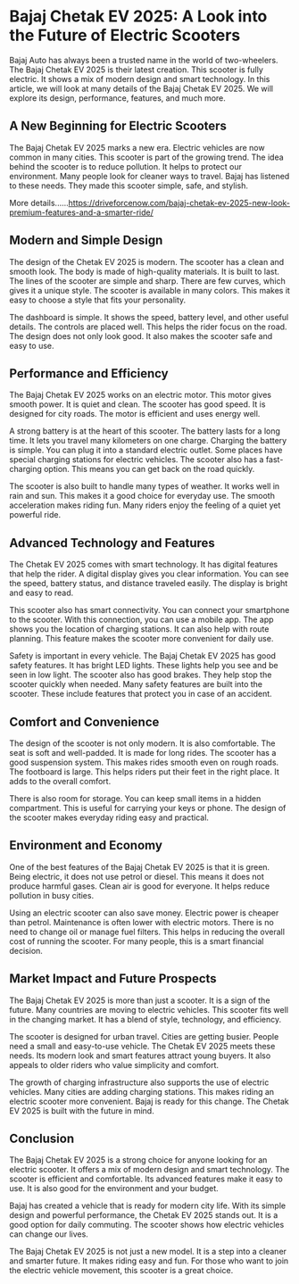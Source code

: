 # Bajaj Chetak EV 2025: A Look into the Future of Electric Scooters

Bajaj Auto has always been a trusted name in the world of two-wheelers. The Bajaj Chetak EV 2025 is their latest creation. This scooter is fully electric. It shows a mix of modern design and smart technology. In this article, we will look at many details of the Bajaj Chetak EV 2025. We will explore its design, performance, features, and much more.

## A New Beginning for Electric Scooters

The Bajaj Chetak EV 2025 marks a new era. Electric vehicles are now common in many cities. This scooter is part of the growing trend. The idea behind the scooter is to reduce pollution. It helps to protect our environment. Many people look for cleaner ways to travel. Bajaj has listened to these needs. They made this scooter simple, safe, and stylish.

More details......https://driveforcenow.com/bajaj-chetak-ev-2025-new-look-premium-features-and-a-smarter-ride/

## Modern and Simple Design

The design of the Chetak EV 2025 is modern. The scooter has a clean and smooth look. The body is made of high-quality materials. It is built to last. The lines of the scooter are simple and sharp. There are few curves, which gives it a unique style. The scooter is available in many colors. This makes it easy to choose a style that fits your personality.

The dashboard is simple. It shows the speed, battery level, and other useful details. The controls are placed well. This helps the rider focus on the road. The design does not only look good. It also makes the scooter safe and easy to use.

## Performance and Efficiency

The Bajaj Chetak EV 2025 works on an electric motor. This motor gives smooth power. It is quiet and clean. The scooter has good speed. It is designed for city roads. The motor is efficient and uses energy well.

A strong battery is at the heart of this scooter. The battery lasts for a long time. It lets you travel many kilometers on one charge. Charging the battery is simple. You can plug it into a standard electric outlet. Some places have special charging stations for electric vehicles. The scooter also has a fast-charging option. This means you can get back on the road quickly.

The scooter is also built to handle many types of weather. It works well in rain and sun. This makes it a good choice for everyday use. The smooth acceleration makes riding fun. Many riders enjoy the feeling of a quiet yet powerful ride.

## Advanced Technology and Features

The Chetak EV 2025 comes with smart technology. It has digital features that help the rider. A digital display gives you clear information. You can see the speed, battery status, and distance traveled easily. The display is bright and easy to read.

This scooter also has smart connectivity. You can connect your smartphone to the scooter. With this connection, you can use a mobile app. The app shows you the location of charging stations. It can also help with route planning. This feature makes the scooter more convenient for daily use.

Safety is important in every vehicle. The Bajaj Chetak EV 2025 has good safety features. It has bright LED lights. These lights help you see and be seen in low light. The scooter also has good brakes. They help stop the scooter quickly when needed. Many safety features are built into the scooter. These include features that protect you in case of an accident.

## Comfort and Convenience

The design of the scooter is not only modern. It is also comfortable. The seat is soft and well-padded. It is made for long rides. The scooter has a good suspension system. This makes rides smooth even on rough roads. The footboard is large. This helps riders put their feet in the right place. It adds to the overall comfort.

There is also room for storage. You can keep small items in a hidden compartment. This is useful for carrying your keys or phone. The design of the scooter makes everyday riding easy and practical.

## Environment and Economy

One of the best features of the Bajaj Chetak EV 2025 is that it is green. Being electric, it does not use petrol or diesel. This means it does not produce harmful gases. Clean air is good for everyone. It helps reduce pollution in busy cities.

Using an electric scooter can also save money. Electric power is cheaper than petrol. Maintenance is often lower with electric motors. There is no need to change oil or manage fuel filters. This helps in reducing the overall cost of running the scooter. For many people, this is a smart financial decision.

## Market Impact and Future Prospects

The Bajaj Chetak EV 2025 is more than just a scooter. It is a sign of the future. Many countries are moving to electric vehicles. This scooter fits well in the changing market. It has a blend of style, technology, and efficiency.

The scooter is designed for urban travel. Cities are getting busier. People need a small and easy-to-use vehicle. The Chetak EV 2025 meets these needs. Its modern look and smart features attract young buyers. It also appeals to older riders who value simplicity and comfort.

The growth of charging infrastructure also supports the use of electric vehicles. Many cities are adding charging stations. This makes riding an electric scooter more convenient. Bajaj is ready for this change. The Chetak EV 2025 is built with the future in mind.

## Conclusion

The Bajaj Chetak EV 2025 is a strong choice for anyone looking for an electric scooter. It offers a mix of modern design and smart technology. The scooter is efficient and comfortable. Its advanced features make it easy to use. It is also good for the environment and your budget.

Bajaj has created a vehicle that is ready for modern city life. With its simple design and powerful performance, the Chetak EV 2025 stands out. It is a good option for daily commuting. The scooter shows how electric vehicles can change our lives.

The Bajaj Chetak EV 2025 is not just a new model. It is a step into a cleaner and smarter future. It makes riding easy and fun. For those who want to join the electric vehicle movement, this scooter is a great choice.
